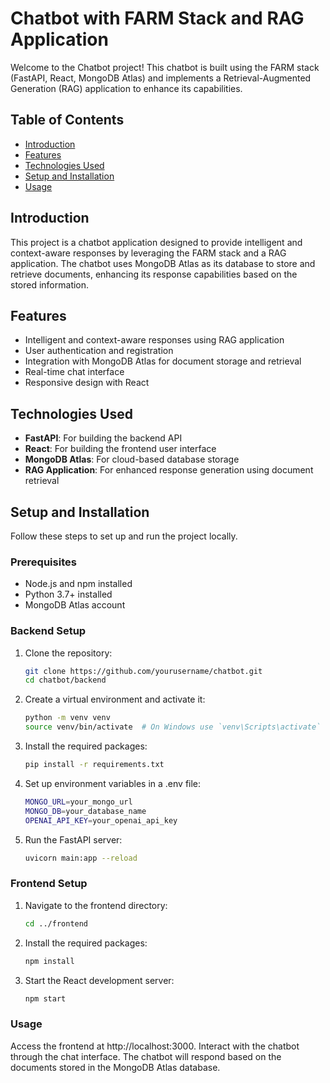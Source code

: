 # Chatbot with FARM Stack and RAG Application

Welcome to the Chatbot project! This chatbot is built using the FARM stack (FastAPI, React, MongoDB Atlas) and implements a Retrieval-Augmented Generation (RAG) application to enhance its capabilities.

## Table of Contents

- [Introduction](#introduction)
- [Features](#features)
- [Technologies Used](#technologies-used)
- [Setup and Installation](#setup-and-installation)
- [Usage](#usage)
  

## Introduction

This project is a chatbot application designed to provide intelligent and context-aware responses by leveraging the FARM stack and a RAG application. The chatbot uses MongoDB Atlas as its database to store and retrieve documents, enhancing its response capabilities based on the stored information.

## Features

- Intelligent and context-aware responses using RAG application
- User authentication and registration
- Integration with MongoDB Atlas for document storage and retrieval
- Real-time chat interface
- Responsive design with React

## Technologies Used

- **FastAPI**: For building the backend API
- **React**: For building the frontend user interface
- **MongoDB Atlas**: For cloud-based database storage
- **RAG Application**: For enhanced response generation using document retrieval

## Setup and Installation

Follow these steps to set up and run the project locally.

### Prerequisites

- Node.js and npm installed
- Python 3.7+ installed
- MongoDB Atlas account

### Backend Setup

1. Clone the repository:
   ```sh
   git clone https://github.com/yourusername/chatbot.git
   cd chatbot/backend
2. Create a virtual environment and activate it:
   ```sh
   python -m venv venv
   source venv/bin/activate  # On Windows use `venv\Scripts\activate`
3. Install the required packages:
   ```sh
   pip install -r requirements.txt
4. Set up environment variables in a .env file:
   ```sh
   MONGO_URL=your_mongo_url
   MONGO_DB=your_database_name
   OPENAI_API_KEY=your_openai_api_key
5. Run the FastAPI server:
   ```sh
   uvicorn main:app --reload
   
### Frontend Setup
1. Navigate to the frontend directory:
   ```sh
   cd ../frontend
2. Install the required packages:
   ```sh
   npm install
3. Start the React development server:
   ```sh
   npm start
### Usage
Access the frontend at http://localhost:3000.
Interact with the chatbot through the chat interface.
The chatbot will respond based on the documents stored in the MongoDB Atlas database.





